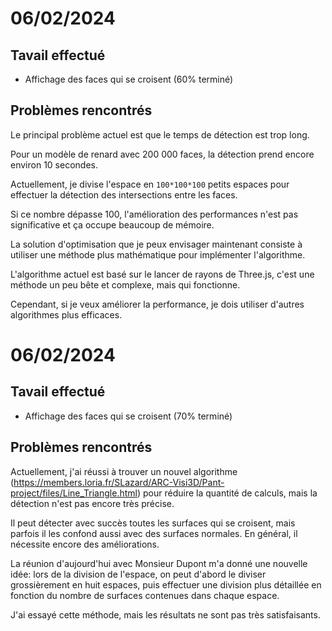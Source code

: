 # 06/02/2024

## Tavail effectué
- Affichage des faces qui se croisent (60% terminé)

## Problèmes rencontrés
Le principal problème actuel est que le temps de détection est trop long.

Pour un modèle de renard avec 200 000 faces, 
la détection prend encore environ 10 secondes.

Actuellement, je divise l'espace en `100*100*100` petits espaces 
pour effectuer la détection des intersections entre les faces. 

Si ce nombre dépasse 100, 
l'amélioration des performances n'est pas significative 
et ça occupe beaucoup de mémoire.

La solution d'optimisation que 
je peux envisager maintenant 
consiste à utiliser une méthode plus mathématique 
pour implémenter l'algorithme. 

L'algorithme actuel est basé sur le lancer de rayons de Three.js, 
c'est une méthode un peu bête et complexe, 
mais qui fonctionne. 

Cependant, si je veux améliorer la performance, 
je dois utiliser d'autres algorithmes plus efficaces.

# 06/02/2024

## Tavail effectué
- Affichage des faces qui se croisent (70% terminé)

## Problèmes rencontrés
Actuellement, j'ai réussi à trouver un nouvel algorithme
(https://members.loria.fr/SLazard/ARC-Visi3D/Pant-project/files/Line_Triangle.html)
pour réduire la quantité de calculs, 
mais la détection n'est pas encore très précise. 

Il peut détecter avec succès toutes les surfaces qui se croisent, 
mais parfois il les confond aussi avec des surfaces normales. 
En général, il nécessite encore des améliorations. 

La réunion d'aujourd'hui avec Monsieur Dupont m'a donné une nouvelle idée: 
lors de la division de l'espace, 
on peut d'abord le diviser grossièrement en huit espaces, 
puis effectuer une division plus détaillée en fonction du nombre de surfaces contenues 
dans chaque espace. 

J'ai essayé cette méthode, mais les résultats ne sont pas très satisfaisants.

